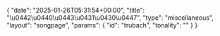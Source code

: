 {
    "date": "2025-01-26T05:31:54+00:00",
    "title": "\u0442\u0440\u0443\u0431\u0430\u0447",
    "type": "miscellaneous",
    "layout": "songpage",
    "params": {
        "id": "trubach",
        "tonality": ""
    }
}